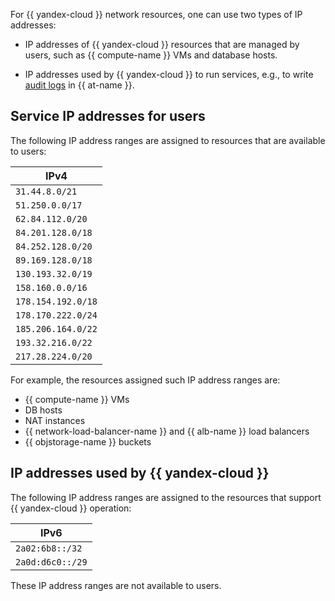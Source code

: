 For {{ yandex-cloud }} network resources, one can use two types of IP addresses:

* IP addresses of {{ yandex-cloud }} resources that are managed by users, such as {{ compute-name }} VMs and database hosts.

* IP addresses used by {{ yandex-cloud }} to run services, e.g., to write [audit logs](../../audit-trails/concepts/format.md) in {{ at-name }}.

## Service IP addresses for users

The following IP address ranges are assigned to resources that are available to users:


| IPv4 |
|--------------------|
| `31.44.8.0/21` |
| `51.250.0.0/17` |
| `62.84.112.0/20` |
| `84.201.128.0/18` |
| `84.252.128.0/20` |
| `89.169.128.0/18` |
| `130.193.32.0/19` |
| `158.160.0.0/16` |
| `178.154.192.0/18` |
| `178.170.222.0/24` |
| `185.206.164.0/22` |
| `193.32.216.0/22` |
| `217.28.224.0/20` |



For example, the resources assigned such IP address ranges are:

* {{ compute-name }} VMs
* DB hosts
* NAT instances
* {{ network-load-balancer-name }} and {{ alb-name }} load balancers
* {{ objstorage-name }} buckets

## IP addresses used by {{ yandex-cloud }}

The following IP address ranges are assigned to the resources that support {{ yandex-cloud }} operation:


| IPv6 |
|--------------------|
| `2a02:6b8::/32` |
| `2a0d:d6c0::/29` |



These IP address ranges are not available to users.
